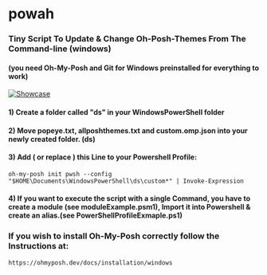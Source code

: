 # powah
### Tiny Script To Update & Change Oh-Posh-Themes From The Command-line (windows)
#### (you need Oh-My-Posh and Git for Windows preinstalled for everything to work) 
[![Showcase](https://img.youtube.com/vi/btP_ThG7QKI/0.jpg)](https://www.youtube.com/watch?v=btP_ThG7QKI)

#### 1) Create a folder called "ds" in your WindowsPowerShell folder
#### 2) Move popeye.txt, allposhthemes.txt and custom.omp.json into your newly created folder. (ds)
#### 3) Add ( or replace ) this Line to your Powershell Profile: 
```
oh-my-posh init pwsh --config "$HOME\Documents\WindowsPowerShell\ds\custom*" | Invoke-Expression
```
#### 4) If you want to execute the script with a single Command, you have to create a module (see moduleExample.psm1), Import it into Powershell & create an alias.(see PowerShellProfileExmaple.ps1)

### If you wish to install Oh-My-Posh correctly follow the Instructions at:
```
https://ohmyposh.dev/docs/installation/windows
```
